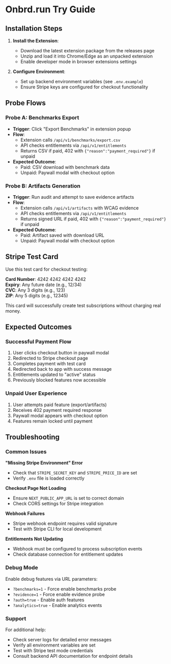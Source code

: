 # Onbrd.run Try Guide

## Installation Steps

1. **Install the Extension**:
   - Download the latest extension package from the releases page
   - Unzip and load it into Chrome/Edge as an unpacked extension
   - Enable developer mode in browser extensions settings

2. **Configure Environment**:
   - Set up backend environment variables (see `.env.example`)
   - Ensure Stripe keys are configured for checkout functionality

## Probe Flows

### Probe A: Benchmarks Export
- **Trigger**: Click "Export Benchmarks" in extension popup
- **Flow**: 
  - Extension calls `/api/v1/benchmarks/export.csv`
  - API checks entitlements via `/api/v1/entitlements`
  - Returns CSV if paid, 402 with `{"reason":"payment_required"}` if unpaid
- **Expected Outcome**: 
  - Paid: CSV download with benchmark data
  - Unpaid: Paywall modal with checkout option

### Probe B: Artifacts Generation  
- **Trigger**: Run audit and attempt to save evidence artifacts
- **Flow**:
  - Extension calls `/api/v1/artifacts` with WCAG evidence
  - API checks entitlements via `/api/v1/entitlements`
  - Returns signed URL if paid, 402 with `{"reason":"payment_required"}` if unpaid
- **Expected Outcome**:
  - Paid: Artifact saved with download URL
  - Unpaid: Paywall modal with checkout option

## Stripe Test Card

Use this test card for checkout testing:

**Card Number**: 4242 4242 4242 4242  
**Expiry**: Any future date (e.g., 12/34)  
**CVC**: Any 3 digits (e.g., 123)  
**ZIP**: Any 5 digits (e.g., 12345)

This card will successfully create test subscriptions without charging real money.

## Expected Outcomes

### Successful Payment Flow
1. User clicks checkout button in paywall modal
2. Redirected to Stripe checkout page
3. Completes payment with test card
4. Redirected back to app with success message
5. Entitlements updated to "active" status
6. Previously blocked features now accessible

### Unpaid User Experience
1. User attempts paid feature (export/artifacts)
2. Receives 402 payment required response
3. Paywall modal appears with checkout option
4. Features remain locked until payment

## Troubleshooting

### Common Issues

**"Missing Stripe Environment" Error**
- Check that `STRIPE_SECRET_KEY` and `STRIPE_PRICE_ID` are set
- Verify `.env` file is loaded correctly

**Checkout Page Not Loading**
- Ensure `NEXT_PUBLIC_APP_URL` is set to correct domain
- Check CORS settings for Stripe integration

**Webhook Failures**
- Stripe webhook endpoint requires valid signature
- Test with Stripe CLI for local development

**Entitlements Not Updating**
- Webhook must be configured to process subscription events
- Check database connection for entitlement updates

### Debug Mode

Enable debug features via URL parameters:
- `?benchmarks=1` - Force enable benchmarks probe
- `?evidence=1` - Force enable evidence probe  
- `?auth=true` - Enable auth features
- `?analytics=true` - Enable analytics events

### Support

For additional help:
- Check server logs for detailed error messages
- Verify all environment variables are set
- Test with Stripe test mode credentials
- Consult backend API documentation for endpoint details